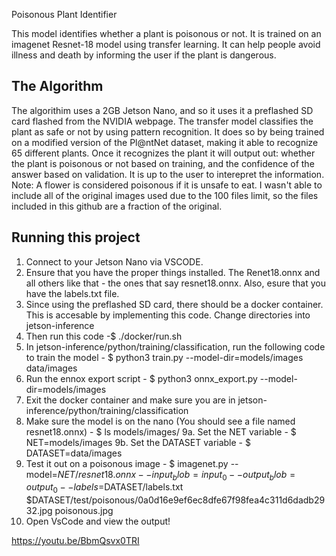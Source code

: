 Poisonous Plant Identifier

This model identifies whether a plant is poisonous or not. It is trained on an imagenet Resnet-18 model using transfer learning. It can help people avoid illness and death by informing the user if the plant is dangerous.

## The Algorithm
The algorithim uses a 2GB Jetson Nano, and so it uses it a preflashed SD card flashed from the NVIDIA webpage. The transfer model classifies the plant as safe or not by using pattern recognition. It does so by being trained on a modified version of the Pl@ntNet dataset, making it able to recognize 65 different plants. Once it recognizes the plant it will output out: whether the plant is poisonous or not based on training, and the confidence of the answer based on validation. It is up to the user to interepret the information.
Note: A flower is considered poisonous if it is unsafe to eat. I wasn't able to include all of the original images used due to the 100 files limit, so the files included in this github are a fraction of the original.

## Running this project
1. Connect to your Jetson Nano via VSCODE. 
2. Ensure that you have the proper things installed. The Renet18.onnx and all others like that - the ones that say resnet18.onnx. Also, esure that you have the labels.txt file.
3. Since using the preflashed SD card, there should be a docker container. This is accesable by implementing this code. Change directories into jetson-inference
4. Then run this code -$ ./docker/run.sh
5. In jetson-inference/python/training/classification, run the following code to train the model - $ python3 train.py --model-dir=models/images data/images
6. Run the ennox export script - $ python3 onnx_export.py --model-dir=models/images
7. Exit the docker container and make sure you are in jetson-inference/python/training/classification
8. Make sure the model is on the nano (You should see a file named resnet18.onnx) - $ ls models/images/
9a. Set the NET variable - $ NET=models/images
9b. Set the DATASET variable - $ DATASET=data/images
10. Test it out on a poisonous image - $ imagenet.py --model=$NET/resnet18.onnx --input_blob=input_0 --output_blob=output_0 --labels=$DATASET/labels.txt $DATASET/test/poisonous/0a0d16e9ef6ec8dfe67f98fea4c311d6dadb2932.jpg poisonous.jpg
10. Open VsCode and view the output!

https://youtu.be/BbmQsvx0TRI
